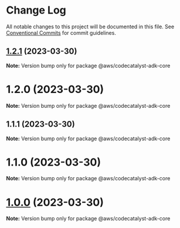 # Change Log

All notable changes to this project will be documented in this file.
See [Conventional Commits](https://conventionalcommits.org) for commit guidelines.

## [1.2.1](https://git.service.quokka.codes/v1/AEF-Team/ActionsDevKit/ActionsDevKit/compare/v1.1.1...v1.2.1) (2023-03-30)

**Note:** Version bump only for package @aws/codecatalyst-adk-core





# 1.2.0 (2023-03-30)

**Note:** Version bump only for package @aws/codecatalyst-adk-core





## 1.1.1 (2023-03-30)

**Note:** Version bump only for package @aws/codecatalyst-adk-core





# 1.1.0 (2023-03-30)

**Note:** Version bump only for package @aws/codecatalyst-adk-core





# [1.0.0](https://git.service.quokka.codes/v1/AEF-Team/ActionsDevKit/ActionsDevKit/compare/v0.109.1...v1.0.0) (2023-03-30)

**Note:** Version bump only for package @aws/codecatalyst-adk-core
